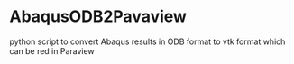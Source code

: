 # AbaqusODB2Pavaview
python script to convert Abaqus results in ODB format to vtk format which can be red in Paraview

